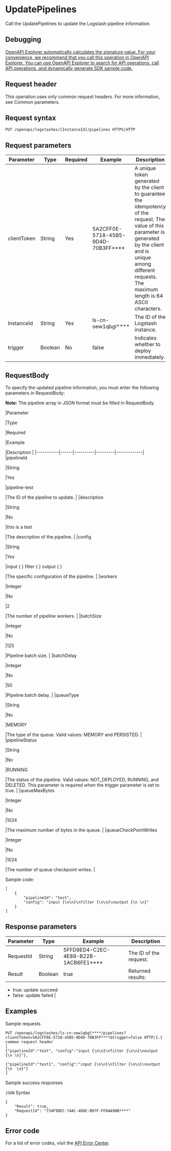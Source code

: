 # UpdatePipelines

Call the UpdatePipelines to update the Logstash pipeline information.

## Debugging

[OpenAPI Explorer automatically calculates the signature value. For your convenience, we recommend that you call this operation in OpenAPI Explorer. You can use OpenAPI Explorer to search for API operations, call API operations, and dynamically generate SDK sample code.](https://api.aliyun.com/#product=elasticsearch&api=UpdatePipelines&type=ROA&version=2017-06-13)

## Request header

This operation uses only common request headers. For more information, see Common parameters.

## Request syntax

```
PUT /openapi/logstashes/[InstanceId]/pipelines HTTPS|HTTP
```

## Request parameters

|Parameter|Type|Required|Example|Description|
|---------|----|--------|-------|-----------|
|clientToken|String|Yes|5A2CFF0E-5718-45B5-9D4D-70B3FF\*\*\*\*|A unique token generated by the client to guarantee the idempotency of the request. The value of this parameter is generated by the client and is unique among different requests. The maximum length is 64 ASCII characters. |
|InstanceId|String|Yes|ls-cn-oew1qbgl\*\*\*\*|The ID of the Logstash instance. |
|trigger|Boolean|No|false|Indicates whether to deploy immediately. |

## RequestBody

To specify the updated pipeline information, you must enter the following parameters in RequestBody:

**Note:** The pipeline array in JSON format must be filled in RequestBody.

|Parameter

|Type

|Required

|Example

|Description |
|-----------|------|----------|---------|-------------|
|pipelineId

|String

|Yes

|pipeline-test

|The ID of the pipeline to update. |
|description

|String

|No

|this is a test

|The description of the pipeline. |
|config

|String

|Yes

|input \{ \} filter \{ \} output \{ \}

|The specific configuration of the pipeline. |
|workers

|Integer

|No

|2

|The number of pipeline workers. |
|batchSize

|Integer

|No

|125

|Pipeline batch size. |
|batchDelay

|Integer

|No

|50

|Pipeline batch delay. |
|queueType

|String

|No

|MEMORY

|The type of the queue. Valid values: MEMORY and PERSISTED. |
|pipelineStatus

|String

|No

|RUNNING

|The status of the pipeline. Valid values: NOT\_DEPLOYED, RUNNING, and DELETED. This parameter is required when the trigger parameter is set to true. |
|queueMaxBytes

|Integer

|No

|1024

|The maximum number of bytes in the queue. |
|queueCheckPointWrites

|Integer

|No

|1024

|The number of queue checkpoint writes. |

Sample code:

```
[
    {
        "pipelineId": "test",
        "config": "input {\n\n}\nfilter {\n\n}\noutput {\n \n}"
    }
]
```

## Response parameters

|Parameter|Type|Example|Description|
|---------|----|-------|-----------|
|RequestId|String|5FFD9ED4-C2EC-4E89-B22B-1ACB6FE1\*\*\*\*|The ID of the request. |
|Result|Boolean|true|Returned results:

-   true: update succeed
-   false: update failed |

## Examples

Sample requests

```
PUT /openapi/logstashes/ls-cn-oew1qbgl****/pipelines?clientToken=5A2CFF0E-5718-45B5-9D4D-70B3FF****&trigger=false HTTP/1.1
common request header
[
{"pipelineId":"test", "config":"input {\n\n}\nfilter {\n\n}\noutput {\n \n}"},

{"pipelineId":"test1", "config":"input {\n\n}\nfilter {\n\n}\noutput {\n  \n}"}
]
```

Sample success responses

`JSON` Syntax

```
{
    "Result": true,
    "RequestId": "734F9DEC-74AC-4D6E-B97F-FFDAA90B****"
}
```

## Error code

For a list of error codes, visit the [API Error Center](https://error-center.alibabacloud.com/status/product/elasticsearch).

